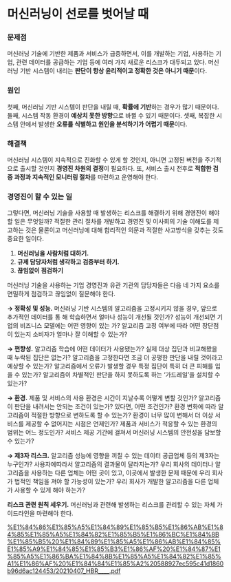 # 머신러닝이 선로를 벗어날 때

### **문제점**

머신러닝 기술에 기반한 제품과 서비스가 급증하면서, 이를 개발하는 기업, 사용하는 기업, 관련 데이터를 공급하는 기업 등에 여러 가지 새로운 리스크가 대두되고 있다. 머신러닝 기반 시스템이 내리는 **판단이 항상 윤리적이고 정확한 것은 아니기 때문**이다.

### **원인**

첫째, 머신러닝 기반 시스템이 판단을 내릴 때, **확률에 기반**하는 경우가 많기 때문이다. 둘째, 시스템 작동 환경이 **예상치 못한 방향**으로 바뀔 수 있기 때문이다. 셋째, 복잡한 시스템 안에서 발생한 **오류를 식별하고 원인을 분석하기가 어렵기 때문**이다.

### 해결책

머신러닝 시스템이 지속적으로 진화할 수 있게 할 것인지, 아니면 고정된 버전을 주기적으로 출시할 것인지 **경영진 차원의 결정**이 필요하다. 또, 서비스 출시 전후로 **적합한 검증 과정과 지속적인 모니터링 절차**를 마련하고 운영해야 한다.

### 경영진이 할 수 있는 일

그렇다면, 머신러닝 기술을 사용할 때 발생하는 리스크를 해결하기 위해 경영진이 해야 할 일은 무엇일까? 적절한 관리 절차를 개발하고 경영진 및 이사회의 기술 이해도를 제고하는 것은 물론이고 머신러닝에 대해 합리적인 의문과 적절한 사고방식을 갖추는 것도 중요한 일이다.

1. **머신러닝을 사람처럼 대하기.**
2. **규제 담당자처럼 생각하고 검증부터 하기.**
3. **끊임없이 점검하기**

머신러닝 기술을 사용하는 기업 경영진과 유관 기관의 담당자들은 다음 네 가지 요소를 면밀하게 점검하고 끊임없이 질문해야 한다.

**→ 정확성 및 성능.** 머신러닝 기반 시스템의 알고리즘을 고정시키지 않을 경우, 앞으로 추가적인 데이터를 통
해 학습하면서 얼마나 성능이 개선될 것인가? 성능이 개선되면 기업의 비즈니스 모델에는 어떤 영향이 있는
가? 알고리즘 고정 여부에 따라 어떤 장단점이 있는지 소비자가 얼마나 잘 이해할 수 있는가?

**→ 편향성.** 알고리즘 학습에 어떤 데이터가 사용됐는가? 실제 대상 집단과 비교해봤을 때 누락된 집단은 없는가? 알고리즘을 고정한다면 조금 더 공평한 판단을 내릴 것이라고 예상할 수 있는가? 알고리즘에서 오류가 발생할 경우 특정 집단이 특히 더 큰 피해를 입을 수 있는가? 알고리즘이 차별적인 판단을 하지 못하도록 하는 ‘가드레일’을 설치할 수 있는가?

**→ 환경.** 제품 및 서비스의 사용 환경은 시간이 지날수록 어떻게 변할 것인가? 알고리즘이 판단을 내려서는 안되는 조건이 있는가? 있다면, 어떤 조건인가? 환경 변화에 따라 알고리즘이 적절한 방향으로 변하도록 할 수 있는가? 환경이 너무 많이 변해서 더 이상 서비스를 제공할 수 없어지는 시점은 언제인가? 제품과 서비스가 적응할 수 있는 환경의 범위는 어느 정도인가? 서비스 제공 기간에 걸쳐서 머신러닝 시스템의 안전성을 담보할 수 있는가?

**→ 제3자 리스크.** 알고리즘 성능에 영향을 끼칠 수 있는 데이터 공급업체 등의 제3자는 누구인가? 사용자에따라서 알고리즘의 결과물이 달라지는가? 우리 회사의 데이터나 알고리즘을 사용하는 다른 업체는 어떤 곳이 있고, 이곳에서 발생한 문제 때문에 우리 회사가 법적인 책임을 져야 할 가능성이 있는가? 우리 회사가 개발한 알고리즘을 다른 업체가 사용할 수 있게 해야 하는가?

**리스크 관련 원칙 세우기.**  머신러닝과 관련해 발생하는 리스크를 관리할 수 있는 자체 가이드라인을 마련해야 한다.

[%E1%84%86%E1%85%A5%E1%84%89%E1%85%B5%E1%86%AB%E1%84%85%E1%85%A5%E1%84%82%E1%85%B5%E1%86%BC%E1%84%8B%E1%85%B5%20%E1%84%89%E1%85%A5%E1%86%AB%E1%84%85%E1%85%A9%E1%84%85%E1%85%B3%E1%86%AF%20%E1%84%87%E1%85%A5%E1%86%BA%E1%84%8B%E1%85%A5%E1%84%82%E1%85%A1%E1%86%AF%20%E1%84%84%E1%85%A2%20588927ec595c41d1860b96d6ac124453/20210407_HBR____.pdf](%E1%84%86%E1%85%A5%E1%84%89%E1%85%B5%E1%86%AB%E1%84%85%E1%85%A5%E1%84%82%E1%85%B5%E1%86%BC%E1%84%8B%E1%85%B5%20%E1%84%89%E1%85%A5%E1%86%AB%E1%84%85%E1%85%A9%E1%84%85%E1%85%B3%E1%86%AF%20%E1%84%87%E1%85%A5%E1%86%BA%E1%84%8B%E1%85%A5%E1%84%82%E1%85%A1%E1%86%AF%20%E1%84%84%E1%85%A2%20588927ec595c41d1860b96d6ac124453/20210407_HBR____.pdf)